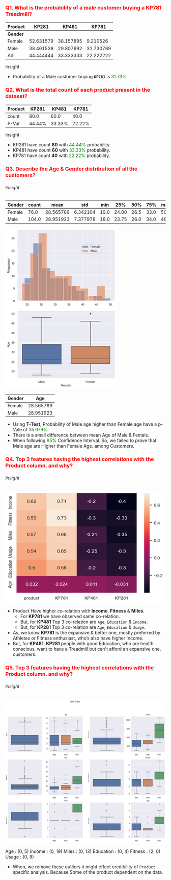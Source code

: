 ### <span style="color: Red;">Q1. What is the probability of a male customer buying a KP781 Treadmill?</span>
| Product | KP281 |KP481|KP781|
|---------|-------|-----|-----|
| **Gender** |
|Female | 52.631579 | 38.157895 | 9.210526 |
|Male	| 38.461538	| 29.807692	| 31.730769| 
|All	| 44.444444	| 33.333333	| 22.222222|
Insight
*  Probability of a Male customer buying **`KP781`** is <span style="color: Green;">31.73%</span>

### <span style="color: Red;">Q2. What is the total count of each product present in the dataset?</span>
| Product | KP281 |KP481|KP781|
|---------|-------|-----|-----|
|count	| 80.0	| 60.0	| 40.0|
|P-Val	| 44.44%| 33.33%| 22.22%|
Insight
*   KP281 have count **80** with <span style="color: Green;">44.44%</span> probability.
*	KP481 have count **60** with <span style="color: Green;">33.33%</span> probability.
*	KP781 have count **40** with <span style="color: Green;">22.22%</span> probability.

### <span style="color: Red;">Q3. Describe the Age & Gender distribution of all the customers?</span>
###### Insight
|Gender	|count |mean |std |min |25%	|50% |75% |max|
|---|---|---|---|---|---|---|---|---|
|Female	|76.0	|28.565789	|6.342104 |19.0	|24.00	|26.5	|33.0	|50.0|
|Male	|104.0	|28.951923	|7.377978 |18.0	|23.75	|26.0	|34.0	|48.0|


<img src="src/../assets/q3_1.png"  width="350" height="250">
<img src="src/../assets/q3_2.png"  width="350" height="250">

|Gender	|Age|
|---|---|
|Female	|28.565789|	
|Male	|28.951923|	


* Using **T-Test**, Probability of Male age higher than Female age have a p-Vale of <span style="color: Green;">35.679%</span>.
* There is a small difference between mean Age of Male & Female.
* When following <span style="color: Green;">95%</span> Confidence Interval. So, we failed to prove that Male age are Higher than Female Age. among Customers.

### <span style="color: Red;">Q4. Top 3 features having the highest correlations with the Product column. and why?</span>
###### Insight

<img src="src/../assets/q4.png"  width="550" height="350">

* Product Have higher co-relation with **Income**, **Fitness** & **Miles**.
  * For **KP781** we have observed same co-relation.
  * But, for **KP481** Top 3 co-relation are `Age`, `Education` & `Income`.
  * But, for **KP281** Top 3 co-relation are `Age`, `Education` & `Usage`.
* As, we know **KP781** is the expansive & better one, mostly preferred by Athletes or Fitness enthusiast, who’s also have higher Income.
* But, for **KP481**, **KP281** people with good Education, who are health conscious, want to have a Treadmill but can't afford an expansive one. customers.

### <span style="color: Red;">Q5. Top 3 features having the highest correlations with the Product column. and why?</span>
###### Insight
<img src="src/../assets/q5.png"  width="650" height="450">

Age : (0, 5) 
Income : (0, 19) 
Miles : (0, 13) 
Education : (0, 4) 
Fitness : (2, 0) 
Usage : (0, 9)

*	When, we remove these outliers it might effect credibility of `Product` specific analysis. Because Some of the product dependent on the data.
